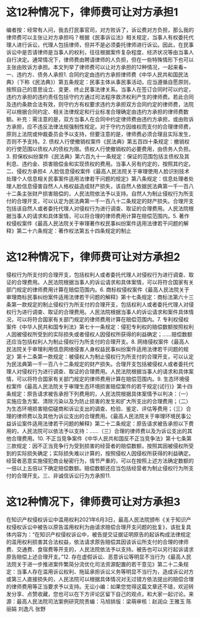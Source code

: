 # 这12种情况下，律师费可让对方承担1

编者按：经常有人问，我去打民事官司，对方败诉了，诉讼费对方负担，那么我的律师费可以主张让对方承担吗？根据《民事诉讼法》相关规定，当事人有权委托代理人进行诉讼，代理人包括律师，但并不是必须委托律师进行诉讼。因此，在民事诉讼中是否请律师是当事人的权利，往往根据案件复杂程度、经济状况等由当事人自行决定。通常情况下，律师费由聘请律师的人负担，但在一些特殊情形下也可以主张由败诉方承担。本文列举了律师费可以让对方承担的12种情况，一起来看~一、违约方、债务人承担1. 合同约定由违约方承担律师费《中华人民共和国民法典》（下称《民法典》）第五条规定：民事主体从事民事活动，应当遵循自愿原则，按照自己的意思设立、变更、终止民事法律关系。当事人在签订合同时可以约定，违约方承担的违约责任包括守约方通过司法程序救济权利产生的律师费。若此合同及违约条款合法有效，则守约方有权要求违约方承担双方合同约定的律师费，法院可以根据合同约定、相关法律规定和行业标准合理确定由违约方承担的律师费数额。补充：需注意的是，双方当事人在合同中约定律师费由违约方承担，或由败诉方承担，应不违反法律法规强制性规定。对于守约方因维权而支付的合理律师费，原则上法院或仲裁委员会予以支持，但要注意的是，律师费必须合理且实际发生，否则不予支持。2. 债权人行使撤销权案件《民法典》第五百四十条规定：撤销权的行使范围以债权人的债权为限。债权人行使撤销权的必要费用，由债务人负担。3. 担保权纠纷案件《民法典》第六百九十一条规定：保证的范围包括主债权及其利息、违约金、损害赔偿金和实现债权的费用。当事人另有约定的，按照其约定。二、侵权方承担4. 人脸信息侵权案件《最高人民法院关于审理使用人脸识别技术处理个人信息相关民事案件适用法律若干问题的规定》第八条规定：信息处理者处理人脸信息侵害自然人人格权益造成财产损失，该自然人依据民法典第一千一百八十二条主张财产损害赔偿的，人民法院依法予以支持。自然人为制止侵权行为所支付的合理开支，可以认定为民法典第一千一百八十二条规定的财产损失。合理开支包括该自然人或者委托代理人对侵权行为进行调查、取证的合理费用。人民法院根据当事人的请求和具体案情，可以将合理的律师费用计算在赔偿范围内。5. 著作权侵权案件《最高人民法院关于审理著作权民事纠纷案件适用法律若干问题的解释》第二十六条规定：著作权法第五十四条规定的制止

# 这12种情况下，律师费可让对方承担2

侵权行为所支付的合理开支，包括权利人或者委托代理人对侵权行为进行调查、取证的合理费用。人民法院根据当事人的诉讼请求和具体案情，可以将符合国家有关部门规定的律师费用计算在赔偿范围内。6. 商标权侵权案件《最高人民法院关于审理商标民事纠纷案件适用法律若干问题的解释》第十七条规定：商标法第六十三条第一款规定的制止侵权行为所支付的合理开支，包括权利人或者委托代理人对侵权行为进行调查、取证的合理费用。人民法院根据当事人的诉讼请求和案件具体情况，可以将符合国家有关部门规定的律师费用计算在赔偿范围内。7. 专利权侵权案件《中华人民共和国专利法》第七十一条规定：侵犯专利权的赔偿数额按照权利人因被侵权所受到的实际损失或者侵权人因侵权所获得的利益确定；……赔偿数额还应当包括权利人为制止侵权行为所支付的合理开支。8. 网络侵权案件《最高人民法院关于审理利用信息网络侵害人身权益民事纠纷案件适用法律若干问题的规定》第十二条第一款规定：被侵权人为制止侵权行为所支付的合理开支，可以认定为民法典第一千一百八十二条规定的财产损失。合理开支包括被侵权人或者委托代理人对侵权行为进行调查、取证的合理费用。人民法院根据当事人的请求和具体案情，可以将符合国家有关部门规定的律师费用计算在赔偿范围内。9. 生态环境侵权案件《最高人民法院关于审理生态环境损害赔偿案件的若干规定(试行)》第十四条规定：原告请求被告承担下列费用的，人民法院根据具体案情予以判决：（一）实施应急方案、清除污染以及为防止损害的发生和扩大所支出的合理费用；（二）为生态环境损害赔偿磋商和诉讼支出的调查、检验、鉴定、评估等费用；（三）合理的律师费以及其他为诉讼支出的合理费用。《最高人民法院关于审理环境民事公益诉讼案件适用法律若干问题的解释》第二十二条规定：原告请求被告承担以下费用的，人民法院可以依法予以支持：……（三）合理的律师费以及为诉讼支出的其他合理费用。10. 不正当竞争案件《中华人民共和国反不正当竞争法》第十七条第三款规定：因不正当竞争行为受到损害的经营者的赔偿数额，按照其因被侵权所受到的实际损失确定；实际损失难以计算的，按照侵权人因侵权所获得的利益确定。经营者恶意实施侵犯商业秘密行为，情节严重的，可以在按照上述方法确定数额的一倍以上五倍以下确定赔偿数额。赔偿数额还应当包括经营者为制止侵权行为所支付的合理开支。三、非诚信诉讼行为方承担11.

# 这12种情况下，律师费可让对方承担3

 在知识产权侵权诉讼中滥用权利2021年6月3日，最高人民法院颁布《关于知识产权侵权诉讼中被告以原告滥用权利为由请求赔偿合理开支问题的批复》，该批复具体内容为：“在知识产权侵权诉讼中，被告提交证据证明原告的起诉构成法律规定的滥用权利损害其合法权益，依法请求原告赔偿其因该诉讼所支付的合理的律师费、交通费、食宿费等开支的，人民法院依法予以支持。被告也可以另行起诉请求原告赔偿上述合理开支。”12. 存在虚假诉讼、恶意诉讼等明显不当行为《最高人民法院关于进一步推进案件繁简分流优化司法资源配置的若干意见》第二十二条规定：当事人存在滥用诉讼权利、拖延承担诉讼义务等明显不当行为，造成诉讼对方或第三人直接损失的，人民法院可以根据具体情况对无过错方依法提出的赔偿合理的律师费用等正当要求予以支持。无讼小编：如果您觉得这篇文章还不错，欢迎转发分享、点赞收藏，您也可以在下方评论区留下自己的观点，和大家一起讨论。来源：最高人民法院司法案例研究院责编：马旭排版：梁萌审核：赵润众 王雅玉 陈丽娟 刘逸凡 张野

